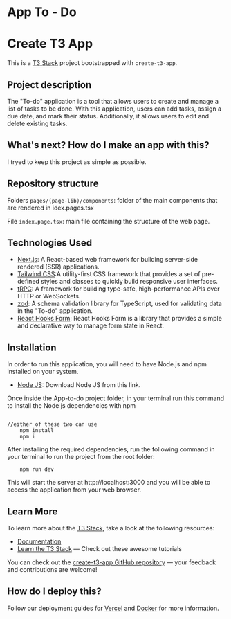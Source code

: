 # App To - Do

# Create T3 App

This is a [T3 Stack](https://create.t3.gg/) project bootstrapped with `create-t3-app`.

## Project description

The "To-do" application is a tool that allows users to create and manage a list of tasks to be done. With this application, users can add tasks, assign a due date, and mark their status. Additionally, it allows users to edit and delete existing tasks.

## What's next? How do I make an app with this?

I tryed to keep this project as simple as possible.

## Repository structure

Folders
`pages/(page-lib)/components`: folder of the main components that are rendered in idex.pages.tsx

File
`index.page.tsx`: main file containing the structure of the web page.

## Technologies Used

- [Next.js](https://nextjs.org): A React-based web framework for building server-side rendered (SSR) applications.
- [Tailwind CSS](https://tailwindcss.com):A utility-first CSS framework that provides a set of pre-defined styles and classes to quickly build responsive user interfaces.
- [tRPC](https://trpc.io): A framework for building type-safe, high-performance APIs over HTTP or WebSockets.
- [zod](https://zod.dev/): A schema validation library for TypeScript, used for validating data in the "To-do" application.
- [React Hooks Form](https://react-hook-form.com/): React Hooks Form is a library that provides a simple and declarative way to manage form state in React.

## Installation

In order to run this application, you will need to have Node.js and npm installed on your system.

- [Node JS](https://nodejs.org/es): Download Node JS from this link.

Once inside the App-to-do project folder, in your terminal run this command to install the Node js dependencies with npm

```

//either of these two can use
    npm install
    npm i

```

After installing the required dependencies, run the following command in your terminal to run the project from the root folder:

```
    npm run dev

```

This will start the server at http://localhost:3000 and you will be able to access the application from your web browser.

## Learn More

To learn more about the [T3 Stack](https://create.t3.gg/), take a look at the following resources:

- [Documentation](https://create.t3.gg/)
- [Learn the T3 Stack](https://create.t3.gg/en/faq#what-learning-resources-are-currently-available) — Check out these awesome tutorials

You can check out the [create-t3-app GitHub repository](https://github.com/t3-oss/create-t3-app) — your feedback and contributions are welcome!

## How do I deploy this?

Follow our deployment guides for [Vercel](https://create.t3.gg/en/deployment/vercel) and [Docker](https://create.t3.gg/en/deployment/docker) for more information.
